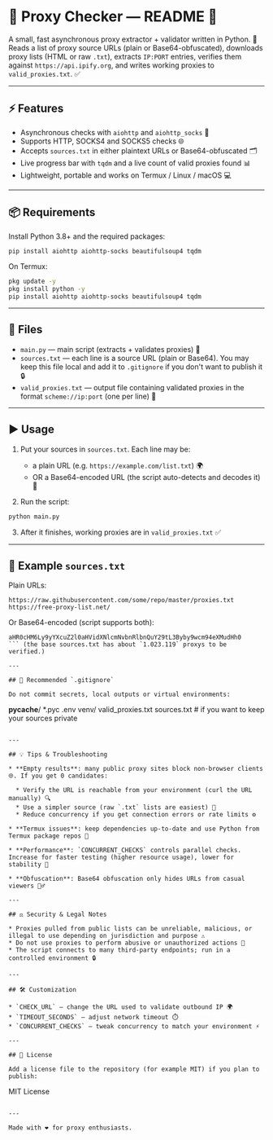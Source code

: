 # 📡 Proxy Checker — README 📝

A small, fast asynchronous proxy extractor + validator written in Python. 🐍
Reads a list of proxy source URLs (plain or Base64-obfuscated), downloads proxy lists (HTML or raw `.txt`), extracts `IP:PORT` entries, verifies them against `https://api.ipify.org`, and writes working proxies to `valid_proxies.txt`. ✅

---

## ⚡ Features

* Asynchronous checks with `aiohttp` and `aiohttp_socks` 🚀
* Supports HTTP, SOCKS4 and SOCKS5 checks 🌐
* Accepts `sources.txt` in either plaintext URLs or Base64-obfuscated 🗂️
* Live progress bar with `tqdm` and a live count of valid proxies found 📊
* Lightweight, portable and works on Termux / Linux / macOS 💻

---

## 📦 Requirements

Install Python 3.8+ and the required packages:

```bash
pip install aiohttp aiohttp-socks beautifulsoup4 tqdm
```

On Termux:

```bash
pkg update -y
pkg install python -y
pip install aiohttp aiohttp-socks beautifulsoup4 tqdm
```

---

## 📂 Files

* `main.py` — main script (extracts + validates proxies) 📝
* `sources.txt` — each line is a source URL (plain or Base64). You may keep this file local and add it to `.gitignore` if you don't want to publish it 🔒
* `valid_proxies.txt` — output file containing validated proxies in the format `scheme://ip:port` (one per line) 📜

---

## ▶️ Usage

1. Put your sources in `sources.txt`. Each line may be:

   * a plain URL (e.g. `https://example.com/list.txt`) 🌍
   * OR a Base64-encoded URL (the script auto-detects and decodes it) 🔐

2. Run the script:

```bash
python main.py
```

3. After it finishes, working proxies are in `valid_proxies.txt` ✅

---

## 📝 Example `sources.txt`

Plain URLs:

```
https://raw.githubusercontent.com/some/repo/master/proxies.txt
https://free-proxy-list.net/
```

Or Base64-encoded (script supports both):

```
aHR0cHM6Ly9yYXcuZ2l0aHVidXNlcmNvbnRlbnQuY29tL3Byby9wcm94eXMudHh0
``` (the base sources.txt has about `1.023.119` proxys to be verified.)

---

## 🚫 Recommended `.gitignore`

Do not commit secrets, local outputs or virtual environments:

```
__pycache__/
*.pyc
.env
venv/
valid_proxies.txt
sources.txt   # if you want to keep your sources private
```

---

## 💡 Tips & Troubleshooting

* **Empty results**: many public proxy sites block non-browser clients 🌐. If you get 0 candidates:

  * Verify the URL is reachable from your environment (curl the URL manually) 🔍
  * Use a simpler source (raw `.txt` lists are easiest) 📄
  * Reduce concurrency if you get connection errors or rate limits ⚙️

* **Termux issues**: keep dependencies up-to-date and use Python from Termux package repos 🐧

* **Performance**: `CONCURRENT_CHECKS` controls parallel checks. Increase for faster testing (higher resource usage), lower for stability 🔧

* **Obfuscation**: Base64 obfuscation only hides URLs from casual viewers 🕵️‍♂️

---

## ⚖️ Security & Legal Notes

* Proxies pulled from public lists can be unreliable, malicious, or illegal to use depending on jurisdiction and purpose ⚠️
* Do not use proxies to perform abusive or unauthorized actions 🚫
* The script connects to many third-party endpoints; run in a controlled environment 🔒

---

## 🛠️ Customization

* `CHECK_URL` — change the URL used to validate outbound IP 🌍
* `TIMEOUT_SECONDS` — adjust network timeout ⏱️
* `CONCURRENT_CHECKS` — tweak concurrency to match your environment ⚡

---

## 📜 License

Add a license file to the repository (for example MIT) if you plan to publish:

```
MIT License
```

---

Made with ❤️ for proxy enthusiasts.
